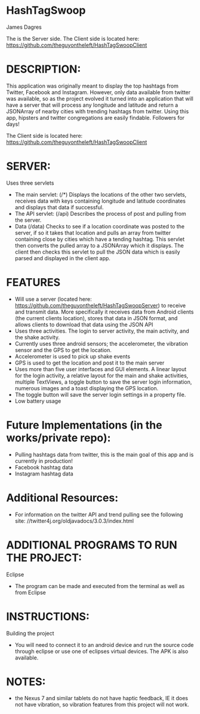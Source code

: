 HashTagSwoop
===============

James Dagres

The is the Server side. 
The Client side is located here: https://github.com/theguyontheleft/HashTagSwoopClient

DESCRIPTION:
=============
This application was originally meant to display the top hashtags from Twitter, Facebook and Instagram. However,
only data available from twitter was available, so as the 
project evolved it turned into an application that will
have a server that will process any longitude and latitude
and return a JSONArray of nearby cities with trending hashtags from twitter. Using this app, hipsters and twitter congregations are easily findable. Followers for days!

The Client side is located here: https://github.com/theguyontheleft/HashTagSwoopClient

SERVER:
=============
Uses three servlets
* The main servlet: (/*) Displays the locations of the other two servlets, receives data with keys containing longitude and 
latitude coordinates and displays that data if successful.
* The API servlet: (/api) Describes the process of post and pulling from the server. 
* Data (/data) Checks to see if a location coordinate was
posted to the server, if so it takes that location and pulls an array from twitter containing close by cities which
have a tending hashtag. This servlet then converts the 
pulled array to a JSONArray which it displays. The client
then checks this servlet to pull the JSON data which is
easily parsed and displayed in the client app. 


FEATURES
=======================================
* Will use a server (located here: https://github.com/theguyontheleft/HashTagSwoopServer) to receive and transmit data. More specifically it receives data from Android clients (the current clients location), stores that data in JSON format, and allows clients to download that data using the JSON API
* Uses three activities. The login to server activity, the main activity, and the shake activity.
* Currently uses three android sensors; the accelerometer, the vibration sensor and the GPS to get the location. 
* Accelerometer is used to pick up shake events
* GPS is used to get the location and post it to the main server
* Uses more than five user interfaces and GUI elements. A linear layout for the login activity, a relative layout for the main and shake activities, multiple TextViews, a toggle button to save the server login information, numerous images and a toast displaying the GPS location.
* The toggle button will save the server login settings
in a property file.
* Low battery usage

Future Implementations (in the works/private repo):
=======================================
* Pulling hashtags data from twitter, this is the main goal of this app and is currently in production!
* Facebook hashtag data
* Instagram hashtag data

Additional Resources:
=======================================
* For information on the twitter API and trend pulling see the following site: //twitter4j.org/oldjavadocs/3.0.3/index.html

ADDITIONAL PROGRAMS TO RUN THE PROJECT:
=======================================
Eclipse
* The program can be made and executed from the terminal as well 
as from Eclipse

INSTRUCTIONS:
=======================================
Building the project
* You will need to connect it to an android device and run the source code through eclipse or use one of eclipses virtual devices. The APK is also available. 

NOTES:
=======================================
* the Nexus 7 and similar tablets do not have haptic feedback, IE it does not have vibration, so vibration features from this project will not work.
